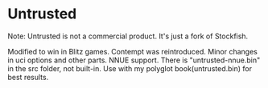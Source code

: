 # Untrusted
Note: Untrusted is not a commercial product. It's just a fork of Stockfish. 

Modified to win in Blitz games. 
Contempt was reintroduced. 
Minor changes in uci options and other parts. 
NNUE support. 
There is "untrusted-nnue.bin" in the src folder, not built-in. 
Use with my polyglot book(untrusted.bin) for best results.
